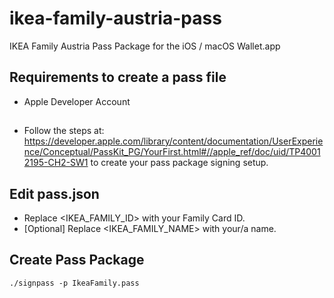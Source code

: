 # ikea-family-austria-pass
IKEA Family Austria Pass Package for the iOS / macOS Wallet.app

## Requirements to create a pass file
* Apple Developer Account

##
* Follow the steps at: https://developer.apple.com/library/content/documentation/UserExperience/Conceptual/PassKit_PG/YourFirst.html#//apple_ref/doc/uid/TP40012195-CH2-SW1 to create your pass package signing setup.

## Edit pass.json

* Replace <IKEA_FAMILY_ID> with your Family Card ID.
* [Optional] Replace <IKEA_FAMILY_NAME> with your/a name.

## Create Pass Package
```./signpass -p IkeaFamily.pass```
